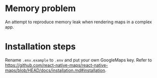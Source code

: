 

# Memory problem
An attempt to reproduce memory leak when rendering maps in a complex app.

# Installation steps
Rename `.env.example` to `.env` and put your own GoogleMaps key. Refer to https://github.com/react-native-maps/react-native-maps/blob/HEAD/docs/installation.md#installation.
